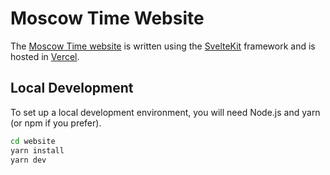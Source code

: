 # Moscow Time Website

The [Moscow Time website](https://moscowtime.xyz) is written using the [SvelteKit](https://kit.svelte.dev/) framework and is hosted in [Vercel](https://vercel.com).

## Local Development

To set up a local development environment, you will need Node.js and yarn (or npm if you prefer).

```sh
cd website
yarn install
yarn dev
```
